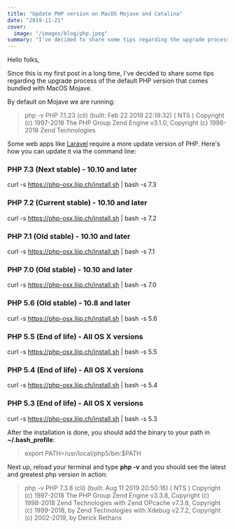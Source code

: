 ```yaml
---
title: "Update PHP version on MacOS Mojave and Catalina"
date: "2019-11-21"
cover:
  image: "/images/blog/php.jpeg"
summary: "I've decided to share some tips regarding the upgrade process of the default PHP version that comes bundled with MacOS Mojave."
---
```



Hello folks,

Since this is my first post in a long time, I've decided to share some tips regarding the upgrade process of the default PHP version that comes bundled with MacOS Mojave.

By default on Mojave we are running:

> php -v PHP 7.1.23 (cli) (built: Feb 22 2019 22:19:32) ( NTS ) Copyright (c) 1997-2018 The PHP Group Zend Engine v3.1.0, Copyright (c) 1998-2018 Zend Technologies

Some web apps like [Laravel](https://laravel.com/) require a more update version of PHP. Here's how you can update it via the command line:

### PHP 7.3 (Next stable) - 10.10 and later

curl -s https://php-osx.liip.ch/install.sh | bash -s 7.3

### PHP 7.2 (Current stable) - 10.10 and later

curl -s https://php-osx.liip.ch/install.sh | bash -s 7.2

### PHP 7.1 (Old stable) - 10.10 and later

curl -s https://php-osx.liip.ch/install.sh | bash -s 7.1

### PHP 7.0 (Old stable) - 10.10 and later

curl -s https://php-osx.liip.ch/install.sh | bash -s 7.0

### PHP 5.6 (Old stable) - 10.8 and later

curl -s https://php-osx.liip.ch/install.sh | bash -s 5.6

### PHP 5.5 (End of life) - All OS X versions

curl -s https://php-osx.liip.ch/install.sh | bash -s 5.5

### PHP 5.4 (End of life) - All OS X versions

curl -s https://php-osx.liip.ch/install.sh | bash -s 5.4

### PHP 5.3 (End of life) - All OS X versions

curl -s https://php-osx.liip.ch/install.sh | bash -s 5.3

After the installation is done, you should add the binary to your path in **~/.bash\_profile**:

> export PATH=/usr/local/php5/bin:$PATH

Next up, reload your terminal and type **php -v** and you should see the latest and greatest php version in action:

> php -v PHP 7.3.8 (cli) (built: Aug 11 2019 20:50:16) ( NTS ) Copyright (c) 1997-2018 The PHP Group Zend Engine v3.3.8, Copyright (c) 1998-2018 Zend Technologies with Zend OPcache v7.3.8, Copyright (c) 1999-2018, by Zend Technologies with Xdebug v2.7.2, Copyright (c) 2002-2019, by Derick Rethans
